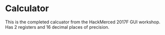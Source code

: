 # Calculator
This is the completed calcuator from the HackMerced 2017F GUI workshop. Has 2 registers and 16 decimal places of precision.
